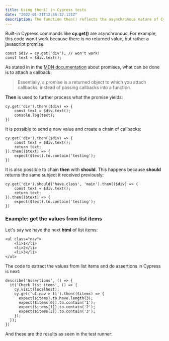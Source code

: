 ```yaml
---
title: Using then() in Cypress tests
date: "2022-01-21T12:46:37.121Z"
description: The function then() reflects the asynchronous nature of Cypress
---
```


Built-in Cypress commands like **cy.get()** are asynchronous. For example, this code won't work because there is no returned value, but rather a javascript promise:

```
const $div = cy.get('div'); // won't work!
const text = $div.text();
```

As stated in in the [MDN documentation](https://developer.mozilla.org/en-US/docs/Web/JavaScript/Guide/Using_promises) about promises, what can be done is to attach a callback:

> Essentially, a promise is a returned object to which you attach callbacks, instead of passing callbacks into a function.

**Then** is used to further process what the promise yields:

```
cy.get('div').then(($div) => {
    const text = $div.text();
    console.log(text);
})
```

It is possible to send a new value and create a chain of callbacks:

```
cy.get('div').then(($div) => {
    const text = $div.text();
    return text;
}).then(($text) => {
    expect($text).to.contain('testing');
})
```

It is also possible to chain **then** with **should**. This happens because **should** returns the same subject it received previously:

```
cy.get('div').should('have.class', 'main').then(($div) => {
    const text = $div.text();
    return text;
}).then(($text) => {
    expect($text).to.contain('testing');
})
```

### Example: get the values from list items

Let's say we have the next **html** of list items:

```
<ul class="nav">
    <li>1</li>
    <li>2</li>
    <li>3</li>
</ul>
```

The code to extract the values from list items and do assertions in Cypress is next:

```
describe('Assertions', () => {
  it('Check list items', () => {
    cy.visit(localhost);
    cy.get('ul.nav > li').then(($items) => {
      expect($items).to.have.length(3);
      expect($items[0]).to.contain('1');
      expect($items[1]).to.contain('2');
      expect($items[2]).to.contain('3');
    });
  });
})
```

And these are the results as seen in the test runner:
